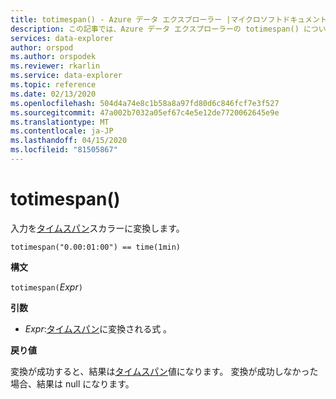 ```yaml
---
title: totimespan() - Azure データ エクスプローラー |マイクロソフトドキュメント
description: この記事では、Azure データ エクスプローラーの totimespan() について説明します。
services: data-explorer
author: orspod
ms.author: orspodek
ms.reviewer: rkarlin
ms.service: data-explorer
ms.topic: reference
ms.date: 02/13/2020
ms.openlocfilehash: 504d4a74e8c1b58a8a97fd80d6c846fcf7e3f527
ms.sourcegitcommit: 47a002b7032a05ef67c4e5e12de7720062645e9e
ms.translationtype: MT
ms.contentlocale: ja-JP
ms.lasthandoff: 04/15/2020
ms.locfileid: "81505867"
---
```

# <a name="totimespan"></a>totimespan()

入力を[タイムスパン](./scalar-data-types/timespan.md)スカラーに変換します。

```kusto
totimespan("0.00:01:00") == time(1min)
```

**構文**

`totimespan(`*Expr*`)`

**引数**

* *Expr*:[タイムスパン](./scalar-data-types/timespan.md)に変換される式 。 

**戻り値**

変換が成功すると、結果は[タイムスパン](./scalar-data-types/timespan.md)値になります。
変換が成功しなかった場合、結果は null になります。
 